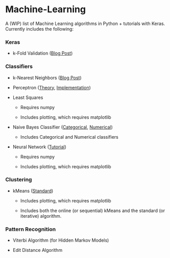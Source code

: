 # Machine-Learning

A (WIP) list of Machine Learning algorithms in Python + tutorials with Keras. Currently includes the following:

### Keras

* k-Fold Validation ([Blog Post](https://antmarakis.github.io/artificial%20intelligence/keras-k-fold/))

### Classifiers

* k-Nearest Neighbors ([Blog Post](https://antmarakis.github.io/artificial%20intelligence/k-nearest-neighbors/))
 
* Perceptron ([Theory](https://antmarakis.github.io/artificial%20intelligence/perceptron-theory/), [Implementation](https://antmarakis.github.io/artificial%20intelligence/perceptron-implementation/))
 
* Least Squares
 
  * Requires numpy
  
  * Includes plotting, which requires matplotlib

* Naive Bayes Classifier ([Categorical](https://antmarakis.github.io/artificial%20intelligence/naive-bayes-cat-intro/), [Numerical](https://antmarakis.github.io/artificial%20intelligence/naive-bayes-num-intro/))
  
  * Includes Categorical and Numerical classifiers

* Neural Network ([Tutorial](https://www.kaggle.com/antmarakis/another-neural-network-from-scratch))
 
  * Requires numpy
  
  * Includes plotting, which requires matplotlib

### Clustering

* kMeans ([Standard](https://antmarakis.github.io/kMeans/))
  
  * Includes plotting, which requires matplotlib
  
  * Includes both the online (or sequential) kMeans and the standard (or iterative) algorithm.

### Pattern Recognition

* Viterbi Algorithm (for Hidden Markov Models)

* Edit Distance Algorithm
